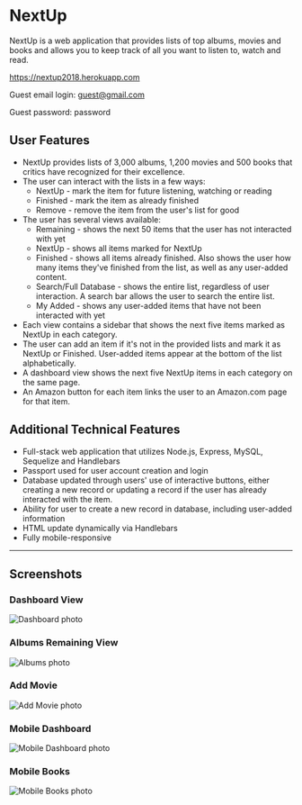 # NextUp
NextUp is a web application that provides lists of top albums, movies and books and allows you to keep track of all you want to listen to, watch and read. 

https://nextup2018.herokuapp.com

Guest email login: guest@gmail.com

Guest password: password

## User Features
  * NextUp provides lists of 3,000 albums, 1,200 movies and 500 books that critics have recognized for their excellence.
  * The user can interact with the lists in a few ways:
    * NextUp - mark the item for future listening, watching or reading
    * Finished - mark the item as already finished
    * Remove - remove the item from the user's list for good
  * The user has several views available:
    * Remaining - shows the next 50 items that the user has not interacted with yet
    * NextUp - shows all items marked for NextUp
    * Finished - shows all items already finished. Also shows the user how many items they've finished from the list, as well as any user-added content.
    * Search/Full Database - shows the entire list, regardless of user interaction. A search bar allows the user to search the entire list.
    * My Added - shows any user-added items that have not been interacted with yet
  * Each view contains a sidebar that shows the next five items marked as NextUp in each category.    
  * The user can add an item if it's not in the provided lists and mark it as NextUp or Finished. User-added items appear at the bottom of the list alphabetically. 
  * A dashboard view shows the next five NextUp items in each category on the same page.
  * An Amazon button for each item links the user to an Amazon.com page for that item.

## Additional Technical Features
  * Full-stack web application that utilizes Node.js, Express, MySQL, Sequelize and Handlebars
  * Passport used for user account creation and login
  * Database updated through users' use of interactive buttons, either creating a new record or updating a record if the user has already interacted with the item.
  * Ability for user to create a new record in database, including user-added information
  * HTML update dynamically via Handlebars
  * Fully mobile-responsive
***
## Screenshots
### Dashboard View
![Dashboard photo](https://github.com/JustinL63/NextUp/blob/master/public/images/dashboard.PNG "Dashboard")



### Albums Remaining View
![Albums photo](https://github.com/JustinL63/NextUp/blob/master/public/images/albums.PNG "Albums Remaining")



### Add Movie
![Add Movie photo](https://github.com/JustinL63/NextUp/blob/master/public/images/add.PNG "Add Movie")



### Mobile Dashboard
![Mobile Dashboard photo](https://github.com/JustinL63/NextUp/blob/master/public/images/mobile-dashboard.PNG "Mobile Dashboard")



### Mobile Books
![Mobile Books photo](https://github.com/JustinL63/NextUp/blob/master/public/images/mobile-books.PNG "Mobile Books")



